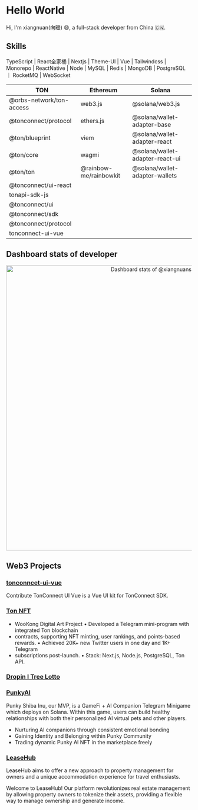 # Hello World
 
Hi, I'm xiangnuan(向暖) 😄, a full-stack developer from China 🇨🇳.

## Skills

TypeScript | React全家桶 | Nextjs | Theme-UI | Vue | Tailwindcss | Monorepo | ReactNative | Node | MySQL | Redis | MongoDB | PostgreSQL ｜ RocketMQ | WebSocket


| **TON**                                      | **Ethereum**                          | **Solana**                                      |
|----------------------------------------------|--------------------------------------|-------------------------------------------------|
| @orbs-network/ton-access                     | web3.js                              | @solana/web3.js                                 |
| @tonconnect/protocol                         | ethers.js                            | @solana/wallet-adapter-base                     |
| @ton/blueprint                               | viem                                 | @solana/wallet-adapter-react                    |
| @ton/core                                    | wagmi                                | @solana/wallet-adapter-react-ui                 |
| @ton/ton                                     | @rainbow-me/rainbowkit              | @solana/wallet-adapter-wallets                  |
| @tonconnect/ui-react                         |                                      |                                                 |
| tonapi-sdk-js                                |                                      |                                                 |
| @tonconnect/ui                               |                                      |                                                 |
| @tonconnect/sdk                              |                                      |                                                 |
| @tonconnect/protocol                         |                                      |                                                 |
| tonconnect-ui-vue                           |                                      |                                                 |


## Dashboard stats of developer

<a href="https://next.ossinsight.io/widgets/official/compose-user-dashboard-stats?user_id=24558814" target="_blank" style="display: block" align="center">
  <picture>
    <source media="(prefers-color-scheme: dark)" srcset="https://next.ossinsight.io/widgets/official/compose-user-dashboard-stats/thumbnail.png?user_id=24558814&image_size=auto&color_scheme=dark" width="771" height="auto">
    <img alt="Dashboard stats of @xiangnuans" src="https://next.ossinsight.io/widgets/official/compose-user-dashboard-stats/thumbnail.png?user_id=24558814&image_size=auto&color_scheme=light" width="771" height="auto">
  </picture>
</a>

<!-- Made with [OSS Insight](https://ossinsight.io/) -->

## Web3 Projects

### [tonconncet-ui-vue](https://github.com/TownSquareXYZ/tonconnect-ui-vue)
Contribute TonConnect UI Vue is a Vue UI kit for TonConnect SDK.

 
### [Ton NFT](https://xiangnuans.github.io/xiangnuans/projects/ton-nft)

- WooKong Digital Art Project • Developed a Telegram mini-program with integrated Ton blockchain
- contracts, supporting NFT minting, user rankings, and points-based rewards. • Achieved 20K+ new Twitter users in one day and 1K+ Telegram
- subscriptions post-launch. • Stack: Next.js, Node.js, PostgreSQL, Ton API.

### [Dropin I Tree Lotto](https://dropin.site/)

### [PunkyAI](https://github.com/punky-lab/punky-tma)
Punky Shiba Inu, our MVP, is a GameFi + AI Companion Telegram Minigame which deploys on Solana. Within this game, users can build healthy relationships with both their personalized AI virtual pets and other players.
- Nurturing AI companions through consistent emotional bonding
- Gaining Identity and Belonging within Punky Community
- Trading dynamic Punky AI NFT in the marketplace freely

### [LeaseHub](https://github.com/xiangnuans/LeaseHub)
LeaseHub aims to offer a new approach to property management for owners and a unique accommodation experience for travel enthusiasts.

Welcome to LeaseHub! Our platform revolutionizes real estate management by allowing property owners to tokenize their assets, providing a flexible way to manage ownership and generate income.
